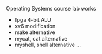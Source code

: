 Operating Systems course lab works
- fpga 4-bit ALU
- xv6 modification
- make alternative
- mycat, cat alternative
- myshell, shell alternative
...
